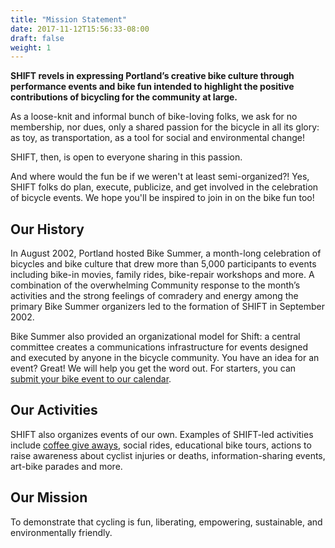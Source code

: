 ```yaml
---
title: "Mission Statement"
date: 2017-11-12T15:56:33-08:00
draft: false
weight: 1
---
```


**SHIFT revels in expressing Portland’s creative bike culture through performance events and bike fun intended to highlight the positive contributions of bicycling for the community at large.**

As a loose-knit and informal bunch of bike-loving folks, we ask for no membership, nor dues, only a shared passion for the bicycle in all its glory: as toy, as transportation, as a tool for social and environmental change!

SHIFT, then, is open to everyone sharing in this passion.


And where would the fun be if we weren't at least semi-organized?! Yes, SHIFT folks do plan, execute, publicize, and get involved in the celebration of bicycle events. We hope you'll be inspired to join in on the bike fun too!
 


 	
## Our History
In August 2002, Portland hosted Bike Summer, a month-long celebration of bicycles and bike culture that drew more than 5,000 participants to events including bike-in movies, family rides, bike-repair workshops and more. A combination of the overwhelming Community response to the month’s activities and the strong feelings of comradery and energy among the primary Bike Summer organizers led to the formation of SHIFT in September 2002.

Bike Summer also provided an organizational model for Shift: a central committee creates a communications infrastructure for events designed and executed by anyone in the bicycle community. You have an idea for an event? Great! We will help you get the word out. For starters, you can [submit your bike event to our calendar](http://shift2bikes.org/fun).


## Our Activities
SHIFT also organizes events of our own. Examples of SHIFT-led activities include [coffee give aways](/existing/bonb.md), social rides, educational bike tours, actions to raise awareness about cyclist injuries or deaths, information-sharing events, art-bike parades and more.


## Our Mission
To demonstrate that cycling is fun, liberating, empowering, sustainable, and environmentally friendly.

